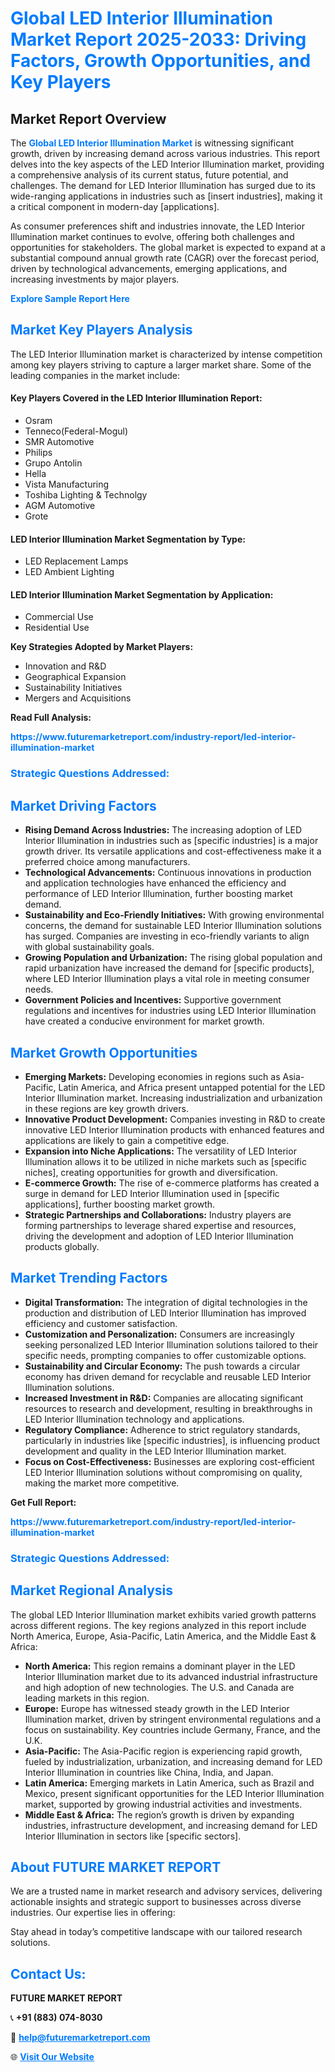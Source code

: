 <h1 style="color: #007BFF;">Global LED Interior Illumination Market Report 2025-2033: Driving Factors, Growth Opportunities, and Key Players</h1>

<section id="overview">
<h2>Market Report Overview</h2>
<p>The <a href="https://www.futuremarketreport.com/industry-report/led-interior-illumination-market" style="color: #007BFF; text-decoration: none;"><strong>Global LED Interior Illumination Market</strong></a> is witnessing significant growth, driven by increasing demand across various industries. This report delves into the key aspects of the LED Interior Illumination market, providing a comprehensive analysis of its current status, future potential, and challenges. The demand for LED Interior Illumination has surged due to its wide-ranging applications in industries such as [insert industries], making it a critical component in modern-day [applications].</p>
<p>As consumer preferences shift and industries innovate, the LED Interior Illumination market continues to evolve, offering both challenges and opportunities for stakeholders. The global market is expected to expand at a substantial compound annual growth rate (CAGR) over the forecast period, driven by technological advancements, emerging applications, and increasing investments by major players.</p>
</section>

<section id="overview">
<p><a href="https://www.futuremarketreport.com/request-sample/reportId=75609" style="color: #007BFF; text-decoration: none;"><strong>Explore Sample Report Here</strong></a></p>
</section>

<section id="key-players">
<h2 style="color: #007BFF;">Market Key Players Analysis</h2>
<p>The LED Interior Illumination market is characterized by intense competition among key players striving to capture a larger market share. Some of the leading companies in the market include:</p>
<h4>Key Players Covered in the LED Interior Illumination Report:</h4>
<ul><li>Osram</li><li>Tenneco(Federal-Mogul)</li><li>SMR Automotive</li><li>Philips</li><li>Grupo Antolin</li><li>Hella</li><li>Vista Manufacturing</li><li>Toshiba Lighting &amp; Technolgy</li><li>AGM Automotive</li><li>Grote</li></ul>
<h4>LED Interior Illumination Market Segmentation by Type:</h4>
<ul><li>LED Replacement Lamps</li><li>LED Ambient Lighting</li></ul>

<h4>LED Interior Illumination Market Segmentation by Application:</h4>
<ul><li>Commercial Use</li><li>Residential Use</li></ul>
<p><strong>Key Strategies Adopted by Market Players:</strong></p>
<ul>
<li>Innovation and R&D</li>
<li>Geographical Expansion</li>
<li>Sustainability Initiatives</li>
<li>Mergers and Acquisitions</li>
</ul>
</section>

<section>
<p><strong>Read Full Analysis: </strong></p><a href="https://www.futuremarketreport.com/industry-report/led-interior-illumination-market" style="color: #007BFF; text-decoration: none;"><strong>https://www.futuremarketreport.com/industry-report/led-interior-illumination-market</strong></a>
<h3 style="color: #007BFF;">Strategic Questions Addressed:</h3>
</section>

<section id="driving-factors">
<h2 style="color: #007BFF;">Market Driving Factors</h2>
<ul>
<li><strong>Rising Demand Across Industries:</strong> The increasing adoption of LED Interior Illumination in industries such as [specific industries] is a major growth driver. Its versatile applications and cost-effectiveness make it a preferred choice among manufacturers.</li>
<li><strong>Technological Advancements:</strong> Continuous innovations in production and application technologies have enhanced the efficiency and performance of LED Interior Illumination, further boosting market demand.</li>
<li><strong>Sustainability and Eco-Friendly Initiatives:</strong> With growing environmental concerns, the demand for sustainable LED Interior Illumination solutions has surged. Companies are investing in eco-friendly variants to align with global sustainability goals.</li>
<li><strong>Growing Population and Urbanization:</strong> The rising global population and rapid urbanization have increased the demand for [specific products], where LED Interior Illumination plays a vital role in meeting consumer needs.</li>
<li><strong>Government Policies and Incentives:</strong> Supportive government regulations and incentives for industries using LED Interior Illumination have created a conducive environment for market growth.</li>
</ul>
</section>

<section id="growth-opportunities">
<h2 style="color: #007BFF;">Market Growth Opportunities</h2>
<ul>
<li><strong>Emerging Markets:</strong> Developing economies in regions such as Asia-Pacific, Latin America, and Africa present untapped potential for the LED Interior Illumination market. Increasing industrialization and urbanization in these regions are key growth drivers.</li>
<li><strong>Innovative Product Development:</strong> Companies investing in R&D to create innovative LED Interior Illumination products with enhanced features and applications are likely to gain a competitive edge.</li>
<li><strong>Expansion into Niche Applications:</strong> The versatility of LED Interior Illumination allows it to be utilized in niche markets such as [specific niches], creating opportunities for growth and diversification.</li>
<li><strong>E-commerce Growth:</strong> The rise of e-commerce platforms has created a surge in demand for LED Interior Illumination used in [specific applications], further boosting market growth.</li>
<li><strong>Strategic Partnerships and Collaborations:</strong> Industry players are forming partnerships to leverage shared expertise and resources, driving the development and adoption of LED Interior Illumination products globally.</li>
</ul>
</section>

<section id="trending-factors">
<h2 style="color: #007BFF;">Market Trending Factors</h2>
<ul>
<li><strong>Digital Transformation:</strong> The integration of digital technologies in the production and distribution of LED Interior Illumination has improved efficiency and customer satisfaction.</li>
<li><strong>Customization and Personalization:</strong> Consumers are increasingly seeking personalized LED Interior Illumination solutions tailored to their specific needs, prompting companies to offer customizable options.</li>
<li><strong>Sustainability and Circular Economy:</strong> The push towards a circular economy has driven demand for recyclable and reusable LED Interior Illumination solutions.</li>
<li><strong>Increased Investment in R&D:</strong> Companies are allocating significant resources to research and development, resulting in breakthroughs in LED Interior Illumination technology and applications.</li>
<li><strong>Regulatory Compliance:</strong> Adherence to strict regulatory standards, particularly in industries like [specific industries], is influencing product development and quality in the LED Interior Illumination market.</li>
<li><strong>Focus on Cost-Effectiveness:</strong> Businesses are exploring cost-efficient LED Interior Illumination solutions without compromising on quality, making the market more competitive.</li>
</ul>
</section>

<section>
<p><strong>Get Full Report: </strong></p><a href="https://www.futuremarketreport.com/industry-report/led-interior-illumination-market" style="color: #007BFF; text-decoration: none;"><strong>https://www.futuremarketreport.com/industry-report/led-interior-illumination-market</strong></a>
<h3 style="color: #007BFF;">Strategic Questions Addressed:</h3>
</section>


<section id="regional-analysis">
<h2 style="color: #007BFF;">Market Regional Analysis</h2>
<p>The global LED Interior Illumination market exhibits varied growth patterns across different regions. The key regions analyzed in this report include North America, Europe, Asia-Pacific, Latin America, and the Middle East & Africa:</p>
<ul>
<li><strong>North America:</strong> This region remains a dominant player in the LED Interior Illumination market due to its advanced industrial infrastructure and high adoption of new technologies. The U.S. and Canada are leading markets in this region.</li>
<li><strong>Europe:</strong> Europe has witnessed steady growth in the LED Interior Illumination market, driven by stringent environmental regulations and a focus on sustainability. Key countries include Germany, France, and the U.K.</li>
<li><strong>Asia-Pacific:</strong> The Asia-Pacific region is experiencing rapid growth, fueled by industrialization, urbanization, and increasing demand for LED Interior Illumination in countries like China, India, and Japan.</li>
<li><strong>Latin America:</strong> Emerging markets in Latin America, such as Brazil and Mexico, present significant opportunities for the LED Interior Illumination market, supported by growing industrial activities and investments.</li>
<li><strong>Middle East & Africa:</strong> The region’s growth is driven by expanding industries, infrastructure development, and increasing demand for LED Interior Illumination in sectors like [specific sectors].</li>
</ul>
</section>

<footer>
<h2 style="color: #007BFF;">About FUTURE MARKET REPORT</h2>
<p>We are a trusted name in market research and advisory services, delivering actionable insights and strategic support to businesses across diverse industries. Our expertise lies in offering:</p>

<p>Stay ahead in today’s competitive landscape with our tailored research solutions.</p>

<h2 style="color: #007BFF;">Contact Us:</h2>
<p><strong>FUTURE MARKET REPORT</strong></p>
<p>📞 <strong>+91 (883) 074-8030</strong></p>
<p>📧 <strong><a href="mailto:help@futuremarketreport.com" style="color: #007BFF;">help@futuremarketreport.com</a></strong></p>
<p>🌐 <strong><a href="https://www.futuremarketreport.com/" style="color: #007BFF;">Visit Our Website</a></strong></p>
</footer>
